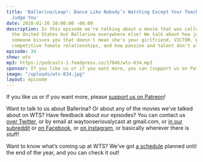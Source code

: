 ```yaml
---
title: 'Ballerina/Leap!: Dance Like Nobody’s Watching Except Your Teacher Who Will
  Judge You'
date: 2018-01-26 10:00:00 -06:00
description: In this episode we’re talking about a movie that was called Leap! in
  the United States but Ballerina everywhere else! We talk about how just because
  someone kisses you that doesn't mean she's your girlfriend, VICTOR. We also cover
  competitive female relationships, and how passion and talent don't always go together.
episode: 34
show: wts
mp3: https://podcasts-1.feedpress.co/17646/wts-034.mp3
sponsor: If you like us or if you want more, you can [support us on Patreon](https://www.patreon.com/clockworkscast)!
image: "/uploads/wts-034.jpg"
layout: episode
---
```


If you like us or if you want more, please [support us on Patreon](https://www.patreon.com/clockworkscast)!

Want to talk to us about Ballerina? Or about any of the movies we’ve talked about on WTS? Have feedback about our episodes? You can contact us [over Twitter](http://www.twitter.com/wtscast), or by email at waytooseriouslycast at gmail.com, or [in our subreddit](https://www.reddit.com/r/Goodstuff_fm/) or [on Facebook](http://www.facebook.com/wtscast), or [on instagram](https://www.instagram.com/waytooseriously/), or basically wherever there is stuff!

Want to know what’s coming up at WTS? We’ve got [a schedule](https://docs.google.com/document/d/1f6fvTgbzQOCUD_potL6mWClmSC3D2cOBgKz36OwSC68) planned until the end of the year, and you can check it out!
